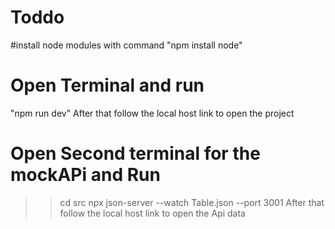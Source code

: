 # Toddo

#install node modules with command
"npm install node"
# Open Terminal and run 
"npm run dev"
After that follow the local host link to open the project



# Open Second terminal for the mockAPi and Run
>>cd src
>>npx json-server --watch Table.json --port 3001
After that follow the local host link to open the Api data
